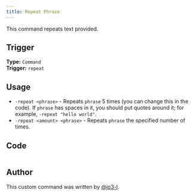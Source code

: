 ```yaml
---
title: Repeat Phrase
---
```


This command repeats text provided.

## Trigger

**Type:** `Command`<br />
**Trigger:** `repeat`

## Usage

- `-repeat <phrase>` - Repeats `phrase` 5 times (you can change this in the code). If `phrase` has spaces in it, you should put quotes around it; for example, `-repeat "hello world"`.
- `-repeat <amount> <phrase>` - Repeats `phrase` the specified number of times.

## Code

```go file=../../../src/fun/repeat.go.tmpl

```

## Author

This custom command was written by [@jo3-l](https://github.com/jo3-l).
